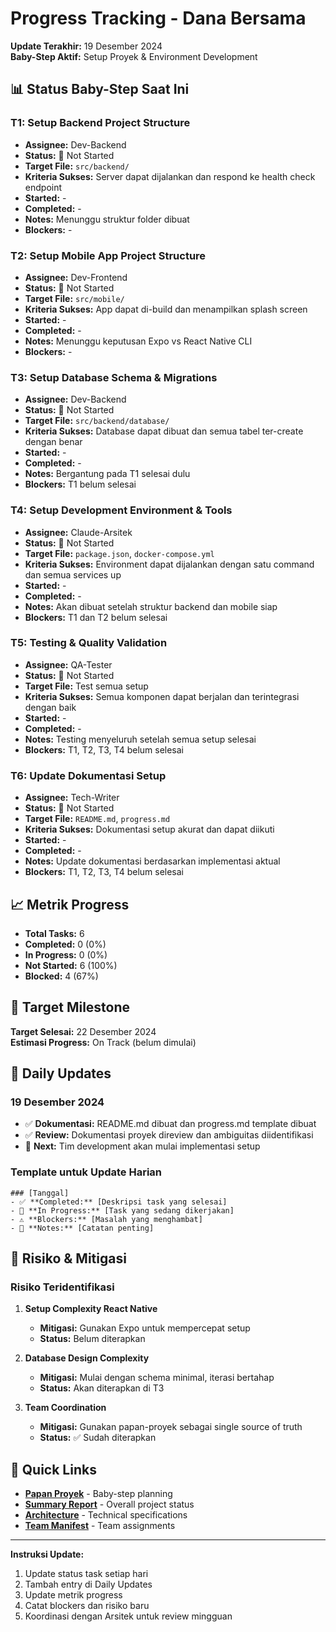 # Progress Tracking - Dana Bersama

**Update Terakhir:** 19 Desember 2024  
**Baby-Step Aktif:** Setup Proyek & Environment Development

## 📊 Status Baby-Step Saat Ini

### T1: Setup Backend Project Structure
- **Assignee:** Dev-Backend
- **Status:** 🔄 Not Started
- **Target File:** `src/backend/`
- **Kriteria Sukses:** Server dapat dijalankan dan respond ke health check endpoint
- **Started:** -
- **Completed:** -
- **Notes:** Menunggu struktur folder dibuat
- **Blockers:** -

### T2: Setup Mobile App Project Structure
- **Assignee:** Dev-Frontend
- **Status:** 🔄 Not Started
- **Target File:** `src/mobile/`
- **Kriteria Sukses:** App dapat di-build dan menampilkan splash screen
- **Started:** -
- **Completed:** -
- **Notes:** Menunggu keputusan Expo vs React Native CLI
- **Blockers:** -

### T3: Setup Database Schema & Migrations
- **Assignee:** Dev-Backend
- **Status:** 🔄 Not Started
- **Target File:** `src/backend/database/`
- **Kriteria Sukses:** Database dapat dibuat dan semua tabel ter-create dengan benar
- **Started:** -
- **Completed:** -
- **Notes:** Bergantung pada T1 selesai dulu
- **Blockers:** T1 belum selesai

### T4: Setup Development Environment & Tools
- **Assignee:** Claude-Arsitek
- **Status:** 🔄 Not Started
- **Target File:** `package.json`, `docker-compose.yml`
- **Kriteria Sukses:** Environment dapat dijalankan dengan satu command dan semua services up
- **Started:** -
- **Completed:** -
- **Notes:** Akan dibuat setelah struktur backend dan mobile siap
- **Blockers:** T1 dan T2 belum selesai

### T5: Testing & Quality Validation
- **Assignee:** QA-Tester
- **Status:** 🔄 Not Started
- **Target File:** Test semua setup
- **Kriteria Sukses:** Semua komponen dapat berjalan dan terintegrasi dengan baik
- **Started:** -
- **Completed:** -
- **Notes:** Testing menyeluruh setelah semua setup selesai
- **Blockers:** T1, T2, T3, T4 belum selesai

### T6: Update Dokumentasi Setup
- **Assignee:** Tech-Writer
- **Status:** 🔄 Not Started
- **Target File:** `README.md`, `progress.md`
- **Kriteria Sukses:** Dokumentasi setup akurat dan dapat diikuti
- **Started:** -
- **Completed:** -
- **Notes:** Update dokumentasi berdasarkan implementasi aktual
- **Blockers:** T1, T2, T3, T4 belum selesai

## 📈 Metrik Progress

- **Total Tasks:** 6
- **Completed:** 0 (0%)
- **In Progress:** 0 (0%)
- **Not Started:** 6 (100%)
- **Blocked:** 4 (67%)

## 🎯 Target Milestone

**Target Selesai:** 22 Desember 2024  
**Estimasi Progress:** On Track (belum dimulai)

## 📝 Daily Updates

### 19 Desember 2024
- ✅ **Dokumentasi:** README.md dibuat dan progress.md template dibuat
- ✅ **Review:** Dokumentasi proyek direview dan ambiguitas diidentifikasi
- 🔄 **Next:** Tim development akan mulai implementasi setup

### Template untuk Update Harian
```
### [Tanggal]
- ✅ **Completed:** [Deskripsi task yang selesai]
- 🔄 **In Progress:** [Task yang sedang dikerjakan]
- ⚠️ **Blockers:** [Masalah yang menghambat]
- 📝 **Notes:** [Catatan penting]
```

## 🚨 Risiko & Mitigasi

### Risiko Teridentifikasi
1. **Setup Complexity React Native**
   - **Mitigasi:** Gunakan Expo untuk mempercepat setup
   - **Status:** Belum diterapkan

2. **Database Design Complexity**
   - **Mitigasi:** Mulai dengan schema minimal, iterasi bertahap
   - **Status:** Akan diterapkan di T3

3. **Team Coordination**
   - **Mitigasi:** Gunakan papan-proyek sebagai single source of truth
   - **Status:** ✅ Sudah diterapkan

## 🔗 Quick Links

- **[Papan Proyek](papan-proyek.md)** - Baby-step planning
- **[Summary Report](summary-report.md)** - Overall project status
- **[Architecture](architecture.md)** - Technical specifications
- **[Team Manifest](../vibe-guide/team-manifest.md)** - Team assignments

---

**Instruksi Update:**
1. Update status task setiap hari
2. Tambah entry di Daily Updates
3. Update metrik progress
4. Catat blockers dan risiko baru
5. Koordinasi dengan Arsitek untuk review mingguan